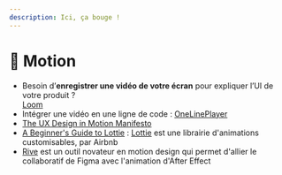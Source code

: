 ```yaml
---
description: Ici, ça bouge !
---
```


# 🎥 Motion

* Besoin d’**enregistrer une vidéo de votre écran** pour expliquer l’UI de votre produit ? \
  [Loom](https://www.useloom.com/)
* Intégrer une vidéo en une ligne de code : [OneLinePlayer](https://onelineplayer.com/)
* [The UX Design in Motion Manifesto](https://medium.com/ux-in-motion/creating-usability-with-motion-the-ux-in-motion-manifesto-a87a4584ddc)
* [A Beginner's Guide to Lottie](https://lottiefiles.com/course/a-beginners-guide-to-lottie) : [Lottie](https://lottiefiles.com/) est une librairie d'animations customisables, par Airbnb
* [Rive](https://rive.app/) est un outil novateur en motion design qui permet d'allier le collaboratif de Figma avec l'animation d'After Effect
